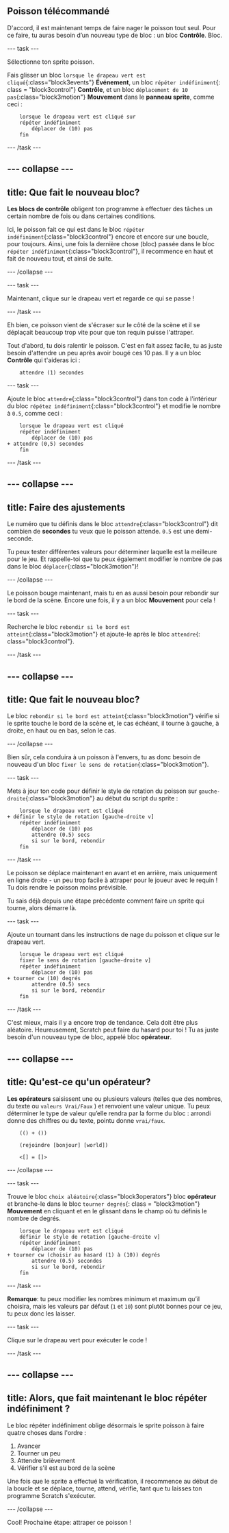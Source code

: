 ## Poisson télécommandé

D'accord, il est maintenant temps de faire nager le poisson tout seul. Pour ce faire, tu auras besoin d’un nouveau type de bloc : un bloc **Contrôle**. Bloc.

\--- task \---

Sélectionne ton sprite poisson.

Fais glisser un bloc `lorsque le drapeau vert est cliqué`{:class="block3events"} **Événement**, un bloc `répéter indéfiniment`{: class = "block3control"} **Contrôle**, et un bloc `déplacement de 10 pas`{:class="block3motion"} **Mouvement** dans le **panneau sprite**, comme ceci :

```blocks3
    lorsque le drapeau vert est cliqué sur
    répéter indéfiniment
        déplacer de (10) pas
    fin
```

\--- /task \---

## \--- collapse \---

## title: Que fait le nouveau bloc?

**Les blocs de contrôle** obligent ton programme à effectuer des tâches un certain nombre de fois ou dans certaines conditions.

Ici, le poisson fait ce qui est dans le bloc `répéter indéfiniment`{:class="block3control"} encore et encore sur une boucle, pour toujours. Ainsi, une fois la dernière chose (bloc) passée dans le bloc `répéter indéfiniment`{:class="block3control"}, il recommence en haut et fait de nouveau tout, et ainsi de suite.

\--- /collapse \---

\--- task \---

Maintenant, clique sur le drapeau vert et regarde ce qui se passe !

\--- /task \---

Eh bien, ce poisson vient de s'écraser sur le côté de la scène et il se déplaçait beaucoup trop vite pour que ton requin puisse l'attraper.

Tout d'abord, tu dois ralentir le poisson. C'est en fait assez facile, tu as juste besoin d'attendre un peu après avoir bougé ces 10 pas. Il y a un bloc **Contrôle** qui t'aideras ici :

```blocks3
    attendre (1) secondes
```

\--- task \---

Ajoute le bloc `attendre`{:class="block3control"} dans ton code à l'intérieur du bloc `répétez indéfiniment`{:class="block3control"} et modifie le nombre à `0.5`, comme ceci :

```blocks3
    lorsque le drapeau vert est cliqué 
    répéter indéfiniment
        déplacer de (10) pas
+ attendre (0,5) secondes
    fin
```

\--- /task \---

## \--- collapse \---

## title: Faire des ajustements

Le numéro que tu définis dans le bloc `attendre`{:class="block3control"} dit combien de **secondes** tu veux que le poisson attende. `0.5` est une demi-seconde.

Tu peux tester différentes valeurs pour déterminer laquelle est la meilleure pour le jeu. Et rappelle-toi que tu peux également modifier le nombre de pas dans le bloc `déplacer`{:class="block3motion"}!

\--- /collapse \---

Le poisson bouge maintenant, mais tu en as aussi besoin pour rebondir sur le bord de la scène. Encore une fois, il y a un bloc **Mouvement** pour cela !

\--- task \---

Recherche le bloc `rebondir si le bord est atteint`{:class="block3motion"} et ajoute-le après le bloc `attendre`{: class="block3control"}.

\--- /task \---

## \--- collapse \---

## title: Que fait le nouveau bloc?

Le bloc `rebondir si le bord est atteint`{:class="block3motion"} vérifie si le sprite touche le bord de la scène et, le cas échéant, il tourne à gauche, à droite, en haut ou en bas, selon le cas.

\--- /collapse \---

Bien sûr, cela conduira à un poisson à l'envers, tu as donc besoin de nouveau d'un bloc `fixer le sens de rotation`{:class="block3motion"}.

\--- task \---

Mets à jour ton code pour définir le style de rotation du poisson sur `gauche-droite`{:class="block3motion"} au début du script du sprite :

```blocks3
    lorsque le drapeau vert est cliqué 
+ définir le style de rotation [gauche-droite v]
    répéter indéfiniment
        déplacer de (10) pas
        attendre (0.5) secs
        si sur le bord, rebondir
    fin
```

\--- /task \---

Le poisson se déplace maintenant en avant et en arrière, mais uniquement en ligne droite - un peu trop facile à attraper pour le joueur avec le requin ! Tu dois rendre le poisson moins prévisible.

Tu sais déjà depuis une étape précédente comment faire un sprite qui tourne, alors démarre là.

\--- task \---

Ajoute un tournant dans les instructions de nage du poisson et clique sur le drapeau vert.

```blocks3
    lorsque le drapeau vert est cliqué 
    fixer le sens de rotation [gauche-droite v]
    répéter indéfiniment
        déplacer de (10) pas
+ tourner cw (10) degrés
        attendre (0.5) secs
        si sur le bord, rebondir
    fin
```

\--- /task \---

C'est mieux, mais il y a encore trop de tendance. Cela doit être plus aléatoire. Heureusement, Scratch peut faire du hasard pour toi ! Tu as juste besoin d'un nouveau type de bloc, appelé bloc **opérateur**.

## \--- collapse \---

## title: Qu'est-ce qu'un opérateur?

**Les opérateurs** saisissent une ou plusieurs valeurs (telles que des nombres, du texte ou `valeurs Vrai/Faux` ) et renvoient une valeur unique. Tu peux déterminer le type de valeur qu’elle rendra par la forme du bloc : arrondi donne des chiffres ou du texte, pointu donne `vrai/faux`.

```blocks3
    (() + ())

    (rejoindre [bonjour] [world])

    <[] = []>
```

\--- /collapse \---

\--- task \---

Trouve le bloc `choix aléatoire`{:class="block3operators"} bloc **opérateur** et branche-le dans le bloc `tourner degrés`{: class = "block3motion"} **Mouvement** en cliquant et en le glissant dans le champ où tu définis le nombre de degrés.

```blocks3
    lorsque le drapeau vert est cliqué
    définir le style de rotation [gauche-droite v]
    répéter indéfiniment
        déplacer de (10) pas
+ tourner cw (choisir au hasard (1) à (10)) degrés
        attendre (0.5) secondes
        si sur le bord, rebondir
    fin
```

\--- /task \---

**Remarque**: tu peux modifier les nombres minimum et maximum qu’il choisira, mais les valeurs par défaut (`1` et `10`) sont plutôt bonnes pour ce jeu, tu peux donc les laisser.

\--- task \---

Clique sur le drapeau vert pour exécuter le code !

\--- /task \---

## \--- collapse \---

## title: Alors, que fait maintenant le bloc répéter indéfiniment ?

Le bloc répéter indéfiniment oblige désormais le sprite poisson à faire quatre choses dans l'ordre :

1. Avancer
2. Tourner un peu
3. Attendre brièvement
4. Vérifier s'il est au bord de la scène

Une fois que le sprite a effectué la vérification, il recommence au début de la boucle et se déplace, tourne, attend, vérifie, tant que tu laisses ton programme Scratch s'exécuter.

\--- /collapse \---

Cool! Prochaine étape: attraper ce poisson !